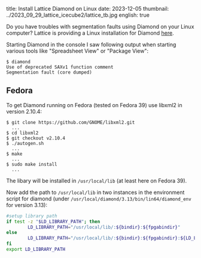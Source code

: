 title: Install Lattice Diamond on Linux
date: 2023-12-05
thumbnail: ../2023_09_29_lattice_icecube2/lattice_tb.jpg
english: true

Do you have troubles with segmentation faults using Diamond on your Linux computer? Lattice is providing a Linux installation for Diamond [here](https://www.latticesemi.com/latticediamond).

Starting Diamond in the console I saw following output when starting various tools like "Spreadsheet View" or "Package View":
```console
$ diamond
Use of deprecated SAXv1 function comment
Segmentation fault (core dumped)
```

## Fedora
To get Diamond running on Fedora (tested on Fedora 39) use libxml2 in version 2.10.4:

```console
$ git clone https://github.com/GNOME/libxml2.git
  ...
$ cd libxml2
$ git checkout v2.10.4
$ ./autogen.sh
  ...
$ make
  ...
$ sudo make install
  ...
```

The libary will be installed in `/usr/local/lib` (at least here on Fedora 39).

Now add the path to `/usr/local/lib` in two instances in the environment script for diamond (under `/usr/local/diamond/3.13/bin/lin64/diamond_env` for version 3.13):
``` bash
#setup library path
if test -z "$LD_LIBRARY_PATH"; then
        LD_LIBRARY_PATH="/usr/local/lib/:${bindir}:${fpgabindir}"
else
        LD_LIBRARY_PATH="/usr/local/lib/:${bindir}:${fpgabindir}:${LD_LIBRARY_PATH}"
fi
export LD_LIBRARY_PATH
```

